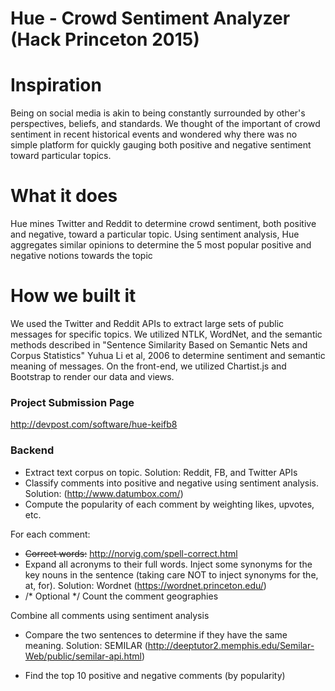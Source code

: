 # Hue - Crowd Sentiment Analyzer (Hack Princeton 2015)

# Inspiration
Being on social media is akin to being constantly surrounded by other's perspectives, beliefs, and standards. We thought of the important of crowd sentiment in recent historical events and wondered why there was no simple platform for quickly gauging both positive and negative sentiment toward particular topics.

# What it does
Hue mines Twitter and Reddit to determine crowd sentiment, both positive and negative, toward a particular topic. Using sentiment analysis, Hue aggregates similar opinions to determine the 5 most popular positive and negative notions towards the topic

# How we built it
We used the Twitter and Reddit APIs to extract large sets of public messages for specific topics. We utilized NTLK, WordNet, and the semantic methods described in "Sentence Similarity Based on Semantic Nets and Corpus Statistics" Yuhua Li et al, 2006 to determine sentiment and semantic meaning of messages. On the front-end, we utilized Chartist.js and Bootstrap to render our data and views.

### Project Submission Page
http://devpost.com/software/hue-keifb8


### Backend
- Extract text corpus on topic. Solution: Reddit, FB, and Twitter APIs
- Classify comments into positive and negative using sentiment analysis. Solution: (http://www.datumbox.com/)
- Compute the popularity of each comment by weighting likes, upvotes, etc.

For each comment:
- ~~Correct words:~~ http://norvig.com/spell-correct.html
- Expand all acronyms to their full words. Inject some synonyms for the key nouns in the sentence (taking care NOT to inject synonyms for the, at, for). Solution: Wordnet (https://wordnet.princeton.edu/)
- /* Optional */ Count the comment geographies 

Combine all comments using sentiment analysis
- Compare the two sentences to determine if they have the same meaning. Solution: SEMILAR (http://deeptutor2.memphis.edu/Semilar-Web/public/semilar-api.html)

- Find the top 10 positive and negative comments (by popularity)
